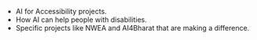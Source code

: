 - AI for Accessibility projects.
- How AI can help people with disabilities.
- Specific projects like NWEA and AI4Bharat that are making a difference.